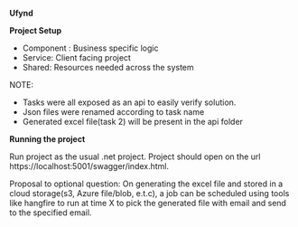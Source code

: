 **Ufynd** 

**Project Setup**
- Component : Business specific logic
- Service: Client facing project
- Shared: Resources needed across the system

NOTE: 
- Tasks were all exposed as an api to easily verify solution.
- Json files were renamed according to task name
- Generated excel file(task 2) will be present in the api folder

**Running the project**

Run project as the usual .net project. Project should open on the url https://localhost:5001/swagger/index.html.

Proposal to optional question: On generating the excel file and stored in a cloud storage(s3, Azure file/blob, e.t.c), a job can be scheduled using tools like hangfire to run at time
X to pick the generated file with email and send to the specified email.